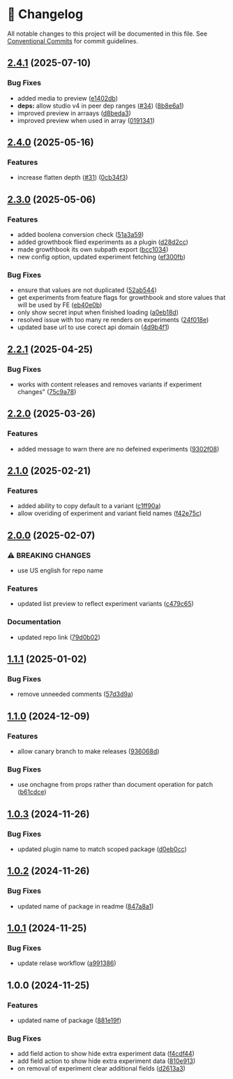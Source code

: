 <!-- markdownlint-disable --><!-- textlint-disable -->

# 📓 Changelog

All notable changes to this project will be documented in this file. See
[Conventional Commits](https://conventionalcommits.org) for commit guidelines.

## [2.4.1](https://github.com/sanity-io/sanity-plugin-personalization/compare/v2.4.0...v2.4.1) (2025-07-10)

### Bug Fixes

- added media to preview ([e1402db](https://github.com/sanity-io/sanity-plugin-personalization/commit/e1402dbd8eb3efb3455557678ca28b962f3efa24))
- **deps:** allow studio v4 in peer dep ranges ([#34](https://github.com/sanity-io/sanity-plugin-personalization/issues/34)) ([8b8e6a1](https://github.com/sanity-io/sanity-plugin-personalization/commit/8b8e6a1d8de07609aee134a89f40fc8ccf207a16))
- improved preview in arraays ([d8beda3](https://github.com/sanity-io/sanity-plugin-personalization/commit/d8beda3f9fe84c8d68fa6ed45eea60503ad931e3))
- improved preview when used in array ([0191341](https://github.com/sanity-io/sanity-plugin-personalization/commit/0191341e7b24a863189fa0330b16871102b72e63))

## [2.4.0](https://github.com/sanity-io/sanity-plugin-personalization/compare/v2.3.0...v2.4.0) (2025-05-16)

### Features

- increase flatten depth ([#31](https://github.com/sanity-io/sanity-plugin-personalization/issues/31)) ([0cb34f3](https://github.com/sanity-io/sanity-plugin-personalization/commit/0cb34f30062da6e9f792a39534ff8a5b2e7fb007))

## [2.3.0](https://github.com/sanity-io/sanity-plugin-personalization/compare/v2.2.1...v2.3.0) (2025-05-06)

### Features

- added boolena conversion check ([51a3a59](https://github.com/sanity-io/sanity-plugin-personalization/commit/51a3a59199992269dfe6dcf8f054f0f278bb4d7c))
- added growthbook flied experiments as a plugin ([d28d2cc](https://github.com/sanity-io/sanity-plugin-personalization/commit/d28d2cc7875c2addbfb749f55e69221822e035f5))
- made growthbook its own subpath export ([bcc1034](https://github.com/sanity-io/sanity-plugin-personalization/commit/bcc1034d4ed49327ac6e0250341964b1d1c673f5))
- new config option, updated experiment fetching ([ef300fb](https://github.com/sanity-io/sanity-plugin-personalization/commit/ef300fbcb2116e2b49a13a17195a09b6e479ea7e))

### Bug Fixes

- ensure that values are not duplicated ([52ab544](https://github.com/sanity-io/sanity-plugin-personalization/commit/52ab5441c175653ac075b7f4224c92f0363c38f6))
- get experiments from feature flags for growthbook and store values that will be used by FE ([eb40e0b](https://github.com/sanity-io/sanity-plugin-personalization/commit/eb40e0baeeb536cdf6a74f14dd5007c16e041426))
- only show secret input when finished loading ([a0eb18d](https://github.com/sanity-io/sanity-plugin-personalization/commit/a0eb18d494d4db3f92b09ce1b1edde846ee8c21d))
- resolved issue with too many re renders on experiments ([24f018e](https://github.com/sanity-io/sanity-plugin-personalization/commit/24f018ed3028ffd36f3b86975543a1a9cdca9239))
- updated base url to use corect api domain ([4d9b4f1](https://github.com/sanity-io/sanity-plugin-personalization/commit/4d9b4f1bc4c3acd15b0642a80efa364202239179))

## [2.2.1](https://github.com/sanity-io/sanity-plugin-personalization/compare/v2.2.0...v2.2.1) (2025-04-25)

### Bug Fixes

- works with content releases and removes variants if experiment changes" ([75c9a78](https://github.com/sanity-io/sanity-plugin-personalization/commit/75c9a78fb67feb9ab461c0c6f67943155e29ad2c))

## [2.2.0](https://github.com/sanity-io/sanity-plugin-personalization/compare/v2.1.0...v2.2.0) (2025-03-26)

### Features

- added message to warn there are no defeined experiments ([9302f08](https://github.com/sanity-io/sanity-plugin-personalization/commit/9302f0817327d33feb8ff26661ab18391fb4ff9d))

## [2.1.0](https://github.com/sanity-io/sanity-plugin-personalization/compare/v2.0.0...v2.1.0) (2025-02-21)

### Features

- added ability to copy default to a variant ([c1ff90a](https://github.com/sanity-io/sanity-plugin-personalization/commit/c1ff90a0cf000f8bb2fa455077d4a4e605820650))
- allow overiding of experiment and variant field names ([f42e75c](https://github.com/sanity-io/sanity-plugin-personalization/commit/f42e75c1643dee5074b5278742df086e4264c139))

## [2.0.0](https://github.com/sanity-io/sanity-plugin-personalization/compare/v1.1.1...v2.0.0) (2025-02-07)

### ⚠ BREAKING CHANGES

- use US english for repo name

### Features

- updated list preview to reflect experiment variants ([c479c65](https://github.com/sanity-io/sanity-plugin-personalization/commit/c479c654f91ef4897295ff2a1e43e52597b8f3f5))

### Documentation

- updated repo link ([79d0b02](https://github.com/sanity-io/sanity-plugin-personalization/commit/79d0b0245e3e17553b24ab6d555d9e6e51b1aba7))

## [1.1.1](https://github.com/sanity-io/sanity-plugin-personalisation/compare/v1.1.0...v1.1.1) (2025-01-02)

### Bug Fixes

- remove unneeded comments ([57d3d9a](https://github.com/sanity-io/sanity-plugin-personalisation/commit/57d3d9a16ed39296ca5d28a9d997e6856798c143))

## [1.1.0](https://github.com/sanity-io/sanity-plugin-personalisation/compare/v1.0.3...v1.1.0) (2024-12-09)

### Features

- allow canary branch to make releases ([936068d](https://github.com/sanity-io/sanity-plugin-personalisation/commit/936068dd392074c62821f5ab2ba4bbcfb34a9489))

### Bug Fixes

- use onchagne from props rather than document operation for patch ([b61cdce](https://github.com/sanity-io/sanity-plugin-personalisation/commit/b61cdce12e470125fe70293bce983f48d091ade6))

## [1.0.3](https://github.com/sanity-io/sanity-plugin-personalisation/compare/v1.0.2...v1.0.3) (2024-11-26)

### Bug Fixes

- updated plugin name to match scoped package ([d0eb0cc](https://github.com/sanity-io/sanity-plugin-personalisation/commit/d0eb0cc930a9d1a4c2c38ff35bc68eafb8435ebc))

## [1.0.2](https://github.com/sanity-io/sanity-plugin-personalisation/compare/v1.0.1...v1.0.2) (2024-11-26)

### Bug Fixes

- updated name of package in readme ([847a8a1](https://github.com/sanity-io/sanity-plugin-personalisation/commit/847a8a1f04e24a7421381490a0d31020cc30dff3))

## [1.0.1](https://github.com/sanity-io/sanity-plugin-personalisation/compare/v1.0.0...v1.0.1) (2024-11-25)

### Bug Fixes

- update relase workflow ([a991386](https://github.com/sanity-io/sanity-plugin-personalisation/commit/a991386ee97142ec91f1a01a81acd135ccbe74ef))

## 1.0.0 (2024-11-25)

### Features

- updated name of package ([881e19f](https://github.com/sanity-io/sanity-plugin-personalisation/commit/881e19f001cbd4be6df12bc8b45f8a9d5f263311))

### Bug Fixes

- add field action to show hide extra experiment data ([f4cdf44](https://github.com/sanity-io/sanity-plugin-personalisation/commit/f4cdf44a83b56fb6c29f705e4b4ebe02c938f1d1))
- add field action to show hide extra experiment data ([810e913](https://github.com/sanity-io/sanity-plugin-personalisation/commit/810e913b325e45ff9f689f3b56ae74abc87dd9fc))
- on removal of experiment clear additional fields ([d2613a3](https://github.com/sanity-io/sanity-plugin-personalisation/commit/d2613a369e237861519fb857fff585c5f4b9e8db))
